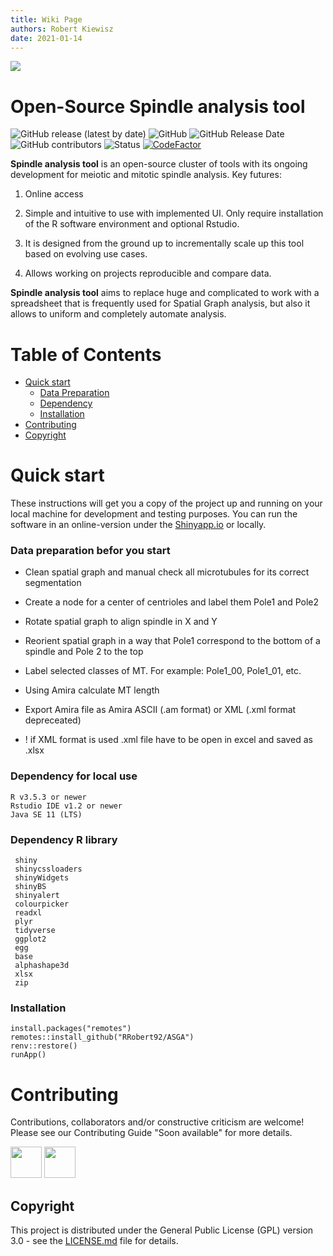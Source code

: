 ```yaml
---
title: Wiki Page
authors: Robert Kiewisz
date: 2021-01-14
---
```


<img align="center" src="https://github.com/RRobert92/ASGA/blob/main/ASGA_dev/img/asga%20baner.png?raw=true">


# Open-Source Spindle analysis tool
![GitHub release (latest by date)](https://img.shields.io/github/v/release/RRobert92/MT_Analysis)
![GitHub](https://img.shields.io/github/license/RRobert92/MT_Analysis)
![GitHub Release Date](https://img.shields.io/github/release-date/RRobert92/MT_Analysis)
![GitHub contributors](https://img.shields.io/github/contributors/RRobert92/MT_Analysis)
![Status](https://img.shields.io/badge/lifecycle-maturating-blue.svg)
[![CodeFactor](https://www.codefactor.io/repository/github/rrobert92/asga/badge)](https://www.codefactor.io/repository/github/rrobert92/asga)

**Spindle analysis tool** is an open-source cluster of tools with its ongoing development for meiotic and mitotic spindle analysis. Key futures:

1. Online access

2. Simple and intuitive to use with implemented UI. Only require installation of the R software environment and optional Rstudio.

3. It is designed from the ground up to incrementally scale up this tool based on evolving use cases. 

4. Allows working on projects reproducible and compare data.

**Spindle analysis tool** aims to replace huge and complicated to work with a spreadsheet that is frequently used for Spatial Graph analysis, but also it allows to uniform and completely automate analysis.

# Table of Contents

* [Quick start](#Quick_start)
  * [Data Preparation](#Quick_start_DP)
  * [Dependency](#Dependency)
  * [Installation](#Quick_start_IN)
* [Contributing](#Contributing)
* [Copyright](#Copyright)

<a name="Quick_start"></a>
# Quick start
These instructions will get you a copy of the project up and running on your local machine for development and testing purposes.
You can run the software in an online-version under the [Shinyapp.io](https://kiewisz.shinyapps.io/ASGA/) or locally.

<a name="Quick_start_DP"></a>
### Data preparation befor you start

* Clean spatial graph and manual check all microtubules for its correct segmentation

* Create a node for a center of centrioles and label them Pole1 and Pole2

* Rotate spatial graph to align spindle in X and Y

* Reorient spatial graph in a way that Pole1 correspond to the bottom of a spindle and Pole 2 to the top

* Label selected classes of MT. For example: Pole1_00, Pole1_01, etc.

* Using Amira calculate MT length

* Export Amira file as Amira ASCII (.am format) or XML (.xml format depreceated)

* ! if XML format is used .xml file have to be open in excel and saved as .xlsx


<a name="Dependency"></a>
### Dependency for local use
```
R v3.5.3 or newer
Rstudio IDE v1.2 or newer
Java SE 11 (LTS)
```
### Dependency R library
```
 shiny
 shinycssloaders
 shinyWidgets
 shinyBS
 shinyalert
 colourpicker
 readxl
 plyr
 tidyverse
 ggplot2
 egg
 base
 alphashape3d
 xlsx
 zip
```

<a name="Quick_start_IN"></a>
### Installation
```
install.packages("remotes")
remotes::install_github("RRobert92/ASGA")
renv::restore()
runApp()
```

<a name="Contributing"></a>
# Contributing
Contributions, collaborators and/or constructive criticism are welcome! Please see our Contributing Guide "Soon available" for more details.

<a href="https://sourcerer.io/rrobert92"><img src="https://avatars0.githubusercontent.com/u/56911280?v=4" height="50px" width="50px" alt=""/></a>
<a href="https://github.com/gunar-f"><img src="https://avatars0.githubusercontent.com/u/70518136?s=400&v=4" height="50px" width="50px" alt=""/></a>
<a name="Copyright"></a>
## Copyright
This project is distributed under the General Public License (GPL) version 3.0 - see the [LICENSE.md](LICENSE.md) file for details.
